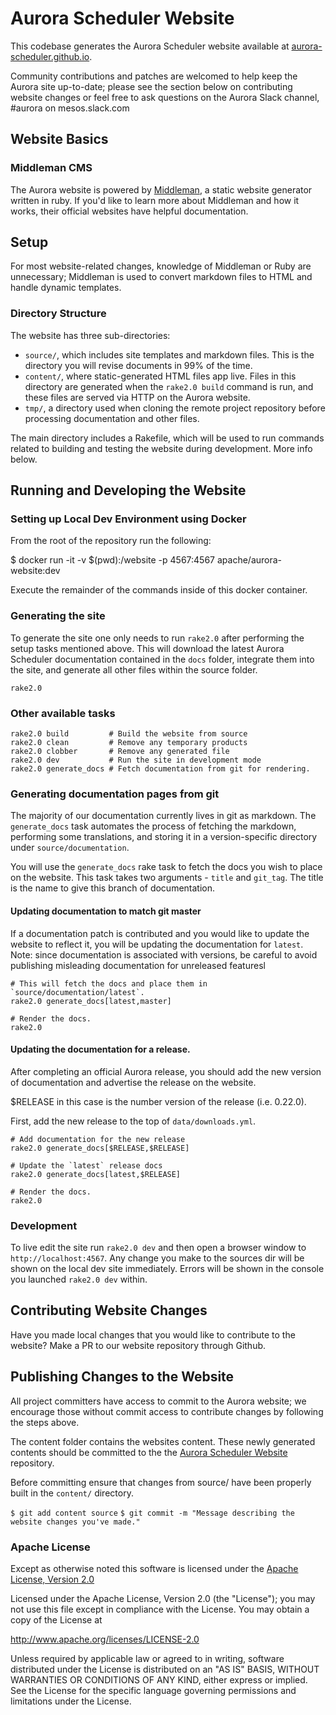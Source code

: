 # Aurora Scheduler Website
This codebase generates the Aurora Scheduler website available at
[aurora-scheduler.github.io](https://aurora-scheduler.github.io).

Community contributions and patches are welcomed to help keep the Aurora site up-to-date;
please see the section below on contributing website changes or feel free to ask questions
on the Aurora Slack channel, #aurora on mesos.slack.com

## Website Basics
### Middleman CMS
The Aurora website is powered by [Middleman](http://middlemanapp.com/), a static website generator
written in ruby. If you'd like to learn more about Middleman and how it works, their official
websites have helpful documentation.

## Setup
For most website-related changes, knowledge of Middleman or Ruby are unnecessary; Middleman is
used to convert markdown files to HTML and handle dynamic templates.

### Directory Structure
The website has three sub-directories:

 * `source/`, which includes site templates and markdown files. This is the directory you will
   revise documents in 99% of the time.
 * `content/`, where static-generated HTML files app live. Files in this directory are generated
   when the `rake2.0 build` command is run, and these files are served via HTTP on the Aurora
   website.
 * `tmp/`, a directory used when cloning the remote project repository before processing
   documentation and other files.

The main directory includes a Rakefile, which will be used to run commands related to building and
testing the website during development. More info below.

## Running and Developing the Website

### Setting up Local Dev Environment using Docker
From the root of the repository run the following:

$ docker run -it -v $(pwd):/website -p 4567:4567 apache/aurora-website:dev

Execute the remainder of the commands inside of this docker container.

### Generating the site
To generate the site one only needs to run `rake2.0` after performing the setup
tasks mentioned above. This will download the latest Aurora Scheduler documentation
contained in the `docs` folder, integrate them into the site, and generate all
other files within the source folder.

    rake2.0

### Other available tasks

    rake2.0 build         # Build the website from source
    rake2.0 clean         # Remove any temporary products
    rake2.0 clobber       # Remove any generated file
    rake2.0 dev           # Run the site in development mode
    rake2.0 generate_docs # Fetch documentation from git for rendering.

### Generating documentation pages from git
The majority of our documentation currently lives in git as markdown.  The `generate_docs`
task automates the process of fetching the markdown, performing some translations, and
storing it in a version-specific directory under `source/documentation`.

You will use the `generate_docs` rake task to fetch the docs you wish to place on the website.
This task takes two arguments - `title` and `git_tag`.  The title is the name to give this branch
of documentation.

#### Updating documentation to match git master
If a documentation patch is contributed and you would like to update the website to reflect
it, you will be updating the documentation for `latest`.
Note: since documentation is associated with versions, be careful to avoid publishing
misleading documentation for unreleased featuresl

    # This will fetch the docs and place them in `source/documentation/latest`.
    rake2.0 generate_docs[latest,master]

    # Render the docs.
    rake2.0

#### Updating the documentation for a release.
After completing an official Aurora release, you should add the new version of documentation and
advertise the release on the website.

$RELEASE in this case is the number version of the release (i.e. 0.22.0).

First, add the new release to the top of `data/downloads.yml`.

    # Add documentation for the new release
    rake2.0 generate_docs[$RELEASE,$RELEASE]

    # Update the `latest` release docs
    rake2.0 generate_docs[latest,$RELEASE]

    # Render the docs.
    rake2.0

### Development
To live edit the site run `rake2.0 dev` and then open a browser window to
`http://localhost:4567`. Any change you make to the sources dir will
be shown on the local dev site immediately. Errors will be shown in the
console you launched `rake2.0 dev` within.

## Contributing Website Changes
Have you made local changes that you would like to contribute to the website?
Make a PR to our website repository through Github.

## Publishing Changes to the Website
All project committers have access to commit to the Aurora website; we encourage those without
commit access to contribute changes by following the steps above.

The content folder contains the websites content. These newly generated contents should be committed to the the [Aurora Scheduler Website](https://github.com/aurora-scheduler/aurora-scheduler.github.io) repository.

Before committing ensure that changes from source/ have been properly built in the `content/`
directory.

`$ git add content source`
`$ git commit -m "Message describing the website changes you've made."`


### Apache License
Except as otherwise noted this software is licensed under the
[Apache License, Version 2.0](http://www.apache.org/licenses/LICENSE-2.0.html)

Licensed under the Apache License, Version 2.0 (the "License");
you may not use this file except in compliance with the License.
You may obtain a copy of the License at

  http://www.apache.org/licenses/LICENSE-2.0

Unless required by applicable law or agreed to in writing, software
distributed under the License is distributed on an "AS IS" BASIS,
WITHOUT WARRANTIES OR CONDITIONS OF ANY KIND, either express or implied.
See the License for the specific language governing permissions and
limitations under the License.
